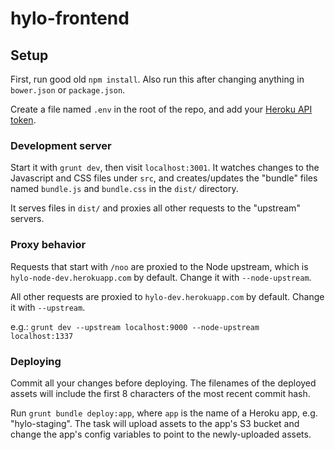 hylo-frontend
=============

## Setup

First, run good old `npm install`. Also run this after changing anything in `bower.json` or `package.json`.

Create a file named `.env` in the root of the repo, and add your [Heroku API token](https://heroku.com/account).

### Development server

Start it with `grunt dev`, then visit `localhost:3001`. It watches changes to the Javascript and CSS files under `src`, and creates/updates the "bundle" files named `bundle.js` and `bundle.css` in the `dist/` directory.

It serves files in `dist/` and proxies all other requests to the "upstream" servers.

### Proxy behavior

Requests that start with `/noo` are proxied to the Node upstream, which is `hylo-node-dev.herokuapp.com` by default. Change it with `--node-upstream`.

All other requests are proxied to `hylo-dev.herokuapp.com` by default. Change it with `--upstream`.

e.g.: `grunt dev --upstream localhost:9000 --node-upstream localhost:1337`

### Deploying

Commit all your changes before deploying. The filenames of the deployed assets will include the first 8 characters of the most recent commit hash.

Run `grunt bundle deploy:app`, where `app` is the name of a Heroku app, e.g. "hylo-staging". The task will upload assets to the app's S3 bucket and change the app's config variables to point to the newly-uploaded assets.
